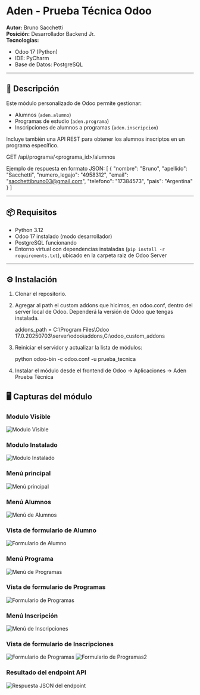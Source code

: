 # Aden - Prueba Técnica Odoo
**Autor:** Bruno Sacchetti  
**Posición:** Desarrollador Backend Jr.  
**Tecnologías:**
- Odoo 17 (Python)
- IDE: PyCharm  
- Base de Datos: PostgreSQL

------------------------------------------

## 🧩 Descripción

Este módulo personalizado de Odoo permite gestionar:

- Alumnos (`aden.alumno`)
- Programas de estudio (`aden.programa`)
- Inscripciones de alumnos a programas (`aden.inscripcion`)

Incluye también una API REST para obtener los alumnos inscriptos en un programa específico.

GET /api/programa/<programa_id>/alumnos

Ejemplo de respuesta en formato JSON: 
    [
        {
            "nombre": "Bruno",
            "apellido": "Sacchetti",
            "numero_legajo": "4958312",
            "email": "sacchettibruno03@gmail.com",
            "telefono": "17384573",
            "pais": "Argentina"
        }
    ]

------------------------------------------

## 📦 Requisitos

- Python 3.12  
- Odoo 17 instalado (modo desarrollador)  
- PostgreSQL funcionando  
- Entorno virtual con dependencias instaladas (`pip install -r requirements.txt`), ubicado en la carpeta raiz de Odoo Server

------------------------------------------

## ⚙️ Instalación

1. Clonar el repositorio.

2. Agregar al path el custom addons que hicimos, en odoo.conf, dentro del server local de Odoo. Dependerá la versión de Odoo que tengas instalada.

   addons_path = C:\Program Files\Odoo 17.0.20250703\server\odoo\addons,C:\odoo_custom_addons
    
3. Reiniciar el servidor y actualizar la lista de módulos:

   python odoo-bin -c odoo.conf -u prueba_tecnica

4. Instalar el módulo desde el frontend de Odoo → Aplicaciones → Aden Prueba Técnica

## 🖥️ Capturas del módulo

### Modulo Visible
![Modulo Visible](screenshots/modulo-visible.png)

### Modulo Instalado 
![Modulo Instalado](screenshots/modulo-instalado.png)

### Menú principal
![Menú principal](screenshots/menu-general.png)

### Menú Alumnos
![Menú de Alumnos](screenshots/menu-alumnos.png)

### Vista de formulario de Alumno
![Formulario de Alumno](screenshots/formulario-nuevo-alumno.png)

### Menú Programa
![Menú de Programas](screenshots/menu-programas.png)

### Vista de formulario de Programas
![Formulario de Programas](screenshots/formulario-nuevo-programa.png)

### Menú Inscripción
![Menú de Inscripciones](screenshots/menu-inscripciones.png)

### Vista de formulario de Inscripciones
![Formulario de Programas](screenshots/formulario-nueva-inscripcion1.png)
![Formulario de Programas2](screenshots/formulario-nueva-inscripcion2.png)

### Resultado del endpoint API
![Respuesta JSON del endpoint](screenshots/get-json-inscripcion.png)

